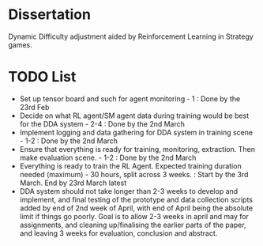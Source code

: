 # Dissertation

Dynamic Difficulty adjustment aided by Reinforcement Learning in Strategy games.

# TODO List

<!-- - Set up .yaml config file for Agent - 0.5 : Done by the 23rd Feb - Decided to check if it is worth setting up the training with yaml and python or not. -->
<!-- - Set up rewards and punishments for score - 0.5-1 : Done by the 23rd Feb -->
- Set up tensor board and such for agent monitoring - 1 : Done by the 23rd Feb
- Decide on what RL agent/SM agent data during training would be best for the DDA system - 2-4 : Done by the 2nd March
- Implement logging and data gathering for DDA system in training scene - 1-2 : Done by the 2nd March
- Ensure that everything is ready for training, monitoring, extraction. Then make evaluation scene. - 1-2 : Done by the 2nd March
- Everything is ready to train the RL Agent. Expected training duration needed (maximum) - 30 hours, split across 3 weeks. : Start by the 3rd March. End by 23rd March latest
- DDA system should not take longer than 2-3 weeks to develop and implement, and final testing of the prototype and data collection scripts added by end of 2nd week of April, with end of April being the absolute limit if things go poorly. Goal is to allow 2-3 weeks in april and may for assignments, and cleaning up/finalising the earlier parts of the paper, and leaving 3 weeks for evaluation, conclusion and abstract.